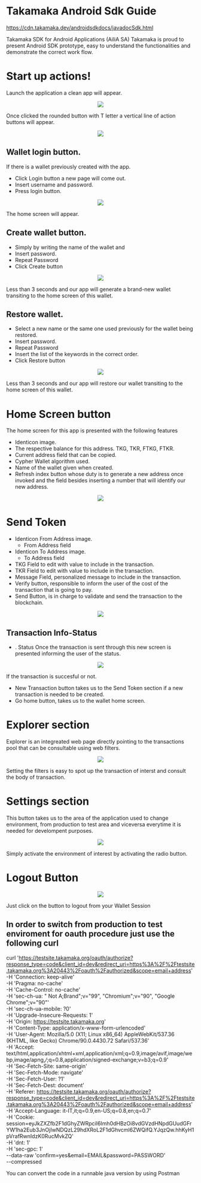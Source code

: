 # Takamaka Android Sdk Guide

https://cdn.takamaka.dev/androidsdkdocs/javadocSdk.html

Takamaka SDK for Android Applications (AiliA SA)
Takamaka is proud to present Android SDK prototype, easy to understand the functionalities and demonstrate the correct work flow.

# Start up actions!
Launch the application a clean app will appear.
 
 <p align="center">
	<img src="https://downloads.takamaka.dev/FILES/AndroidSdk/fig11_fix.jpeg" />
</p>

Once clicked the rounded button with T letter a vertical line of action buttons will appear.

 <p align="center">
	<img src="https://downloads.takamaka.dev/FILES/AndroidSdk/fig22.jpeg" />
</p>

## Wallet login button.
If there is a wallet previously created with the app. 

 - Click Login button a new page will come out.
 - Insert username and password. 
 - Press login button.



<p align="center">
	<img src="https://downloads.takamaka.dev/FILES/AndroidSdk/fig112.jpeg" />
</p>
The home screen will appear.

## Create wallet button.
- Simply by writing the name of the wallet and 
- Insert password.
- Repeat Password
- Click Create button
<p align="center">
	<img src="https://downloads.takamaka.dev/FILES/AndroidSdk/fig44.jpeg" />
</p>

Less than 3 seconds and our app will generate a brand-new wallet transiting to the home screen of this wallet. 



## Restore wallet.
- Select a new name or the same one used previously for the wallet being restored.
- Insert password.
- Repeat Password
- Insert the list of the keywords in the correct order.
- Click Restore button

<p align="center">
	<img src="https://downloads.takamaka.dev/FILES/AndroidSdk/fig55.jpeg" />
</p>

Less than 3 seconds and our app will restore our wallet transiting to the home screen of this wallet.


 


# Home Screen button 
The home screen for this app is presented with the following features 

- Identicon image.
- The respective balance for this address. TKG, TKR, FTKG, FTKR.
- Current address field that can be copied.
- Cypher Wallet algorithm used.
- Name of the wallet given when created.
- Refresh index button whose duty is to generate a new address once invoked and the field besides inserting a number that will identify our new address.

<p align="center">
	<img src="https://downloads.takamaka.dev/FILES/AndroidSdk/fig66.jpeg" />
</p>

# Send Token
- Identicon From Address image.
	- From Address field
- Identicon To Address image.
	- To Address field 	
- TKG Field to edit with value to include in the transaction.
- TKR Field to edit with value to include in the transaction.
- Message Field, personalized message to include in the transaction.
- Verify button, responsible to inform the user of the cost of the transaction that is going to pay.
- Send Button, is in charge to validate and send the transaction to the blockchain.

<p align="center">
	<img src="https://downloads.takamaka.dev/FILES/AndroidSdk/fig77_fix2.jpeg" />
</p>


## Transaction Info-Status
- . Status
Once the transaction is sent through this new screen is presented informing the user of the status. 

<p align="center">
	<img src="https://downloads.takamaka.dev/FILES/AndroidSdk/fig99_fix.jpeg" />
</p>

If the transaction is succesful or not.

- New Transaction button takes us to the Send Token section if a new transaction is needed to be created.
- Go home button, takes us to the wallet home screen.

# Explorer section
Explorer is an integreated web page directly pointing to the transactions pool that can be consultable using web filters. 
<p align="center">
	<img src="https://downloads.takamaka.dev/FILES/AndroidSdk/fig88_fix.jpeg" />
</p>
Setting the filters is easy to spot up the transaction of interst and consult the body of transaction.

# Settings section
This button takes us to the area of the application used to change environment, from production to test area and viceversa everytime it is needed for develompent purposes.

<p align="center">
	<img src="https://downloads.takamaka.dev/FILES/AndroidSdk/fig111.jpeg" />
</p>
Simply activate the environment of interest by activating the radio button.

# Logout Button

<p align="center">
	<img src="https://downloads.takamaka.dev/FILES/AndroidSdk/fig110.jpeg" />
</p>
Just click on the button to logout from your Wallet Session

## In order to switch from production to test enviroment for oauth procedure just use the following curl

curl 'https://testsite.takamaka.org/oauth/authorize?response_type=code&client_id=dev&redirect_uri=https%3A%2F%2Ftestsite.takamaka.org%3A20443%2Foauth%2Fauthorized&scope=email+address' \
  -H 'Connection: keep-alive' \
  -H 'Pragma: no-cache' \
  -H 'Cache-Control: no-cache' \
  -H 'sec-ch-ua: " Not A;Brand";v="99", "Chromium";v="90", "Google Chrome";v="90"' \
  -H 'sec-ch-ua-mobile: ?0' \
  -H 'Upgrade-Insecure-Requests: 1' \
  -H 'Origin: https://testsite.takamaka.org' \
  -H 'Content-Type: application/x-www-form-urlencoded' \
  -H 'User-Agent: Mozilla/5.0 (X11; Linux x86_64) AppleWebKit/537.36 (KHTML, like Gecko) Chrome/90.0.4430.72 Safari/537.36' \
  -H 'Accept: text/html,application/xhtml+xml,application/xml;q=0.9,image/avif,image/webp,image/apng,*/*;q=0.8,application/signed-exchange;v=b3;q=0.9' \
  -H 'Sec-Fetch-Site: same-origin' \
  -H 'Sec-Fetch-Mode: navigate' \
  -H 'Sec-Fetch-User: ?1' \
  -H 'Sec-Fetch-Dest: document' \
  -H 'Referer: https://testsite.takamaka.org/oauth/authorize?response_type=code&client_id=dev&redirect_uri=https%3A%2F%2Ftestsite.takamaka.org%3A20443%2Foauth%2Fauthorized&scope=email+address' \
  -H 'Accept-Language: it-IT,it;q=0.9,en-US;q=0.8,en;q=0.7' \
  -H 'Cookie: session=eyJkZXZfb2F1dGhyZWRpciI6Imh0dHBzOi8vdGVzdHNpdGUudGFrYW1ha2Eub3JnOjIwNDQzL29hdXRoL2F1dGhvcml6ZWQifQ.YJqzQw.hhKyH1pVrafRwnIdzK0RucMvkZQ' \
  -H 'dnt: 1' \
  -H 'sec-gpc: 1' \
  --data-raw 'confirm=yes&email=EMAIL&password=PASSWORD' \
  --compressed

You can convert the code in a runnable java version by using Postman
